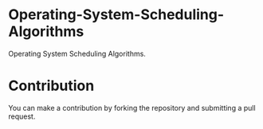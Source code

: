 # Operating-System-Scheduling-Algorithms
Operating System Scheduling Algorithms.

# Contribution
You can make a contribution by forking the repository and submitting a pull request. 
